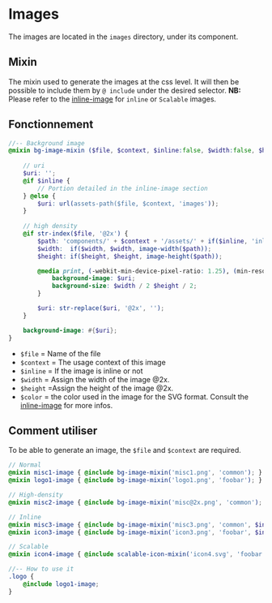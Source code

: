 # Images 
The images are located in the `images` directory, under its component.

## Mixin
The mixin used to generate the images at the css level. It will then be possible to include them by `@ include` under the desired selector.
**NB:** Please refer to the [inline-image](inline-image_EN.md) for `inline` or `Scalable` images.

## Fonctionnement
```scss
//-- Background image
@mixin bg-image-mixin ($file, $context, $inline:false, $width:false, $height:false, $color:false) {
	
	// uri
	$uri: '';
	@if $inline {
		// Portion detailed in the inline-image section
	} @else {
		$uri: url(assets-path($file, $context, 'images'));
	}
	
	// high density
	@if str-index($file, '@2x') {
		$path: 'components/' + $context + '/assets/' + if($inline, 'inline-', '') + 'images/' + $file;
		$width:  if($width, $width, image-width($path));
		$height: if($height, $height, image-height($path));

		@media print, (-webkit-min-device-pixel-ratio: 1.25), (min-resolution: 1.25dppx), (min-resolution: 120dpi) {
			background-image: $uri;
			background-size: $width / 2 $height / 2;
		}

		$uri: str-replace($uri, '@2x', '');
	}

	background-image: #{$uri};
}
```
- `$file` = Name of the file
- `$context` = The usage context of this image
- `$inline` = If the image is inline or not
- `$width` = Assign the width of the image @2x.
- `$height` =Assign the height of the image @2x.
- `$color` = the color used in the image for the SVG format. Consult the [inline-image](inline-image.md) for more infos.

## Comment utiliser
To be able to generate an image, the `$file` and `$context` are required.
```scss
// Normal
@mixin misc1-image { @include bg-image-mixin('misc1.png', 'common'); }
@mixin logo1-image { @include bg-image-mixin('logo1.png', 'foobar'); }

// High-density
@mixin misc2-image { @include bg-image-mixin('misc@2x.png', 'common'); }

// Inline
@mixin misc3-image { @include bg-image-mixin('misc3.png', 'common', $inline:true); }
@mixin icon3-image { @include bg-image-mixin('icon3.png', 'foobar', $inline:true); }

// Scalable
@mixin icon4-image { @include scalable-icon-mixin('icon4.svg', 'foobar'); }

//-- How to use it
.logo {
	@include logo1-image;
}
```
